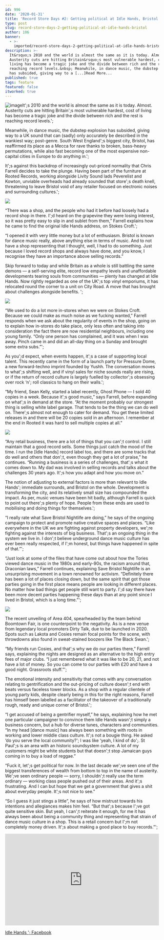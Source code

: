 ```yaml
---
id: 996
date: '2020-01-31'
title: 'Record Store Days #2: Getting political at Idle Hands, Bristol - Loose Lips'
type: post
slug: record-store-days-2-getting-political-at-idle-hands-bristol
author: 106
banner:
  - >-
    imported/record-store-days-2-getting-political-at-idle-hands-bristol/image996.jpeg
description: >-
  It&rsquo;s 2010 and the world is almost the same as it is today. Almost.
  Austerity cuts are hitting Britain&rsquo;s most vulnerable hardest, cost of
  living has become a tragic joke and the divide between rich and the rest is
  reaching record levels.&nbsp; Meanwhile, in dance music, the dubstep explosion
  has subsided, giving way to a [...]Read More...
published: true
tags: feature
featured: false
itworked: true
---
```

![image](../imported/record-store-days-2-getting-political-at-idle-hands-bristol/image996.jpeg)It';s 2010 and the world is almost the same as it is today. Almost. Austerity cuts are hitting Britain';s most vulnerable hardest, cost of living has become a tragic joke and the divide between rich and the rest is reaching record levels.';

Meanwhile, in dance music, the dubstep explosion has subsided, giving way to a UK sound that can (sadly) only accurately be described in the wankiest way; post-genre. South West England';s biggest city, Bristol, has reaffirmed its place as a Mecca for rave thanks to broken, bass-heavy permutations, while also fast becoming one of the most expensive non-capital cities in Europe to do anything in.';

It';s against this backdrop of increasingly out-priced normality that Chris Farrell decides to take the plunge. Having been part of the furniture at Rooted Records, working alongside Livity Sound lads Peverelist and Kowton, unviable overheads had already sounded that store';s death knell, threatening to leave Bristol void of any retailer focused on electronic noises and surrounding cultures.';

![](/wp-content/uploads/live/img/wysiwyg/5e34b0fed3709.jpeg)

“There was a shop, and the people who had it before had loosely had a record shop in there. I';d heard on the grapevine they were losing interest, so it was pretty easy to slip in and sublet from them,” Farrell explains how he came to find the original Idle Hands address, on Stokes Croft.';

“I opened it with very little money but a lot of enthusiasm. Bristol is known for dance music really, above anything else in terms of music. And to not have a shop representing that I thought, well, I had to do something. Just because I loved record shops and always have done, and you know, I recognise they have an importance above selling records.”

Skip forward to today and while Britain as a whole is still battling the same demons — a self-serving elite, record low empathy levels and unaffordable developments tearing souls from communities — plenty has changed at Idle Hands. Now rightly regarded as one of the UK';s top vinyl emporiums, it has relocated round the corner to a unit on City Road. A move that has brought about challenges alongside benefits. ';

![](/wp-content/uploads/live/img/wysiwyg/5e1dadafb8546.jpg)

“We used to do a lot more in-stores when we were on Stokes Croft. Because we could make as much noise as we fucking wanted,” Farrell responds when we ask about the regularity of events in the shop, going on to explain how in-stores do take place, only less often and taking into consideration the fact there are now residential neighbours, including one young family. “Only one person has complained, and it was when I was away. Pinch came in and did an all-day thing on a Sunday and brought some extra subs.”';

As you';d expect, when events happen, it';s a case of supporting local talent. This recently came in the form of a launch party for Pressure Dome, a new forward-techno imprint founded by Yushh. The conversation moves to what';s shifting well, and if vinyl sales for niche sounds really are rising, or if the return of record culture is largely fuelled by collector';s obsessing over rock ‘n'; roll classics to hang on their walls.';

“My friend, Sean Kelly, started a label recently, Ghost Phone — I sold 40 copies in a week. Because it';s good music,” says Farrell, before expanding on what';s in demand at the store. “At the moment probably our strongest thing is selling white label garage. That tends to be the thing we can do well on. There';s almost not enough to cater for demand. You get these limited releases in and there will be 20 copies sold in an afternoon. I remember at the end in Rooted it was hard to sell multiple copies at all.”

![](/wp-content/uploads/live/img/wysiwyg/5e1dae4f1a68b.png)

“Any retail business, there are a lot of things that you can';t control. I still maintain that a good record sells. Some things just catch the mood of the time. I run the \[Idle Hands\] record label too, and there are some tracks that do well and others that don';t, even though they get a lot of praise,” he continues. “Running a business is a series of challenges, that';s what it comes down to. My dad was involved in selling records and talks about the challenges 30 years ago. It';s how you adapt and how you move on.”

The notion of adjusting to external factors is more than relevant to Idle Hands'; immediate surrounds, and Bristol on the whole. Development is transforming the city, and its relatively small size has compounded the impact. As per, music venues have been hit badly, although Farrell is quick to point out there';s plenty of hope. People from these ends are used to mobilising and doing things for themselves.';

“I really rate what Save Bristol Nightlife are doing,” he says of the ongoing campaign to protect and promote native creative spaces and places. “Like everywhere in the UK we are fighting against property developers, we';re fighting against the interests of big business. That';s an ongoing thing in the system we live in. I don';t believe underground dance music culture has ever been really respected, if I';m honest, but things have happened in spite of that.”';

“Just look at some of the files that have come out about how the Tories viewed dance music in the 1980s and early-90s, the racism around that, Draconian laws,” Farrell continues, explaining Save Bristol Nightlife is an unsurprising movement in a town renowned for activism. “Definitely there has been a lot of places closing down, but the same spirit that got those parties going in the first place means people are looking in different places. No matter how bad things get people still want to party. I';d say there have been more decent parties happening these days than at any point since I lived in Bristol, which is a long time.”';

![](/wp-content/uploads/live/img/wysiwyg/5e34b067749db.jpeg)

The recent unveiling of Area 404, spearheaded by the team behind Boomtown Fair, is one counterpoint to the negativity. As is a new venue from legendary local promoters Dirty Talk, due to be launched in 2020. Spots such as Lakota and Cosies remain focal points for the scene, with throwdowns also found in sweat-stained boozers like The Black Swan.';

“My friends run Cosies, and that';s why we do our parties there,” Farrell says, explaining the nights are designed as an alternative to the high entry fees of major clubs. “I just remembered what it was like to be 20, 21, and not have a lot of money. So you can come to our parties with £20 and have a good night. Grassroots stuff.”';

The emotional intensity and sensitivity that comes with any conversation relating to gentrification and the out-pricing of culture doesn';t end with beats versus faceless tower blocks. As a shop with a regular clientele of young party kids, despite clearly being in this for the right reasons, Farrell has himself been labelled as a facilitator of the takeover of a traditionally rough, ready and unique corner of Bristol.';

“I get accused of being a gentrifier myself,” he says, explaining how he met one particular campaigner to convince them Idle Hands wasn';t simply a business concern, but a hub for diverse tunes, characters and communities. “In my head \[dance music\] has always been something with roots in working and lower middle class culture. It';s not a bougie thing. He asked ‘do you serve the local community?'; I was like ‘yeah, I kind of do';. St Paul';s is an area with an historic soundsystem culture. A lot of my customers might be white students but that doesn';t stop Jamaican guys coming in to buy a load of reggae.”

“Fuck it, let';s get political for now. In the last decade we';ve seen one of the biggest transferences of wealth from bottom to top in the name of austerity. We';ve seen ordinary people — sorry, I shouldn';t really use the term ordinary — working class people pushed out of their areas. And it';s frustrating. And I can but hope that we get a government that gives a shit about everyday people. It';s not nice to see.”

“So I guess it just stings a little”, he says of how mistrust towards his intentions and allegiances makes him feel. “But that';s because I';ve got quite sensitive skin. But yeah, I can';t reiterate it enough, for me it has always been about being a community thing and representing that strain of dance music culture in a shop. This is a retail concern but I';m not completely money driven. It';s about making a good place to buy records.”';

<iframe width='100%' height='300' scrolling='no' frameborder='no' allow='autoplay' src='https://w.soundcloud.com/player/?url=https%3A//api.soundcloud.com/users/49149703&color=%23ff5500&auto_play=false&hide_related=false&show_comments=true&show_user=true&show_reposts=false&show_teaser=true&visual=true'></iframe>

[Idle Hands '; Facebook](https://www.facebook.com/idlehandsbristol/)